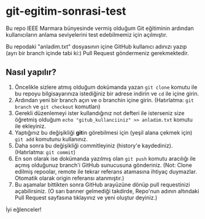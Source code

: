 # git-egitim-sonrasi-test
Bu repo IEEE Marmara bünyesinde vermiş olduğum Git eğitiminin ardından kullanıcıların anlama seviyelerini test edebilmemiz için açılmıştır.

Bu repodaki "anladim.txt" dosyasının içine GitHub kullanıcı adınızı yazıp (ayrı bir branch içinde tabi ki:) Pull Request göndermeniz gerekmektedir.

## Nasıl yapılır?
1. Öncelikle sizlere atmış olduğum dokümanda yazan `git clone` komutu ile bu repoyu bilgisayarınıza istediğiniz bir adrese indirin ve `cd` ile içine girin.
2. Ardından yeni bir branch açın ve o branchin içine girin. (Hatırlatma: `git branch` ve `git checkout` komutları)
3. Gerekli düzenlemeyi ister kullandığınız not defteri ile isterseniz size öğretmiş olduğum `echo "gitub_kullanciiniz" >> anladim.txt` komutu ile ekleyiniz.
4. Yaptığınız bu değişikliği **git**in görebilmesi için (yeşil alana çekmek için) `git add` komutunu kullanınız.
5. Daha sonra bu değişikliği commitleyiniz (history'e kaydediniz). (Hatırlatma: `git commit`)
6. En son olarak ise dokümanda yazılmış olan `git push` komutu aracılığı ile açmış olduğunuz branch'i GitHub sunucusuna gönderiniz. (Not: Clone edilmiş repoolar, remote ile tekrar referans atamasına ihtiyaç duymazlar. Otomatik olarak origin referansı atanmıştır.)
7. Bu aşamalar bittikten sonra GitHub arayüzüne dönüp pull requestinizi açabilirsiniz. (O sarı banner gelmediği takdirde, Repo'nun adının altındaki Pull Request sayfasına tıklayınız ve yeni oluştur deyiniz.)

İyi eğlenceler!
